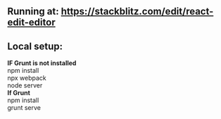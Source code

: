 ## Running at: https://stackblitz.com/edit/react-edit-editor



## Local setup:
**IF Grunt is not installed**  
npm install  
npx webpack  
node server  
**If Grunt**  
npm install  
grunt serve  

